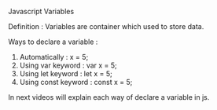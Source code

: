 Javascript Variables

Definition :
  Variables are container which used to store data.

Ways to declare a variable :

  1. Automatically : 
      x = 5;
  2. Using var keyword : 
      var x = 5;
  3. Using let keyword : 
      let x = 5;
  4. Using const keyword : 
      const x = 5;

In next videos will explain each way of declare a variable in js.